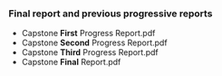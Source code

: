 ### Final report and previous progressive reports
- Capstone **First** Progress Report.pdf
- Capstone **Second** Progress Report.pdf
- Capstone **Third** Progress Report.pdf
- Capstone **Final** Report.pdf
